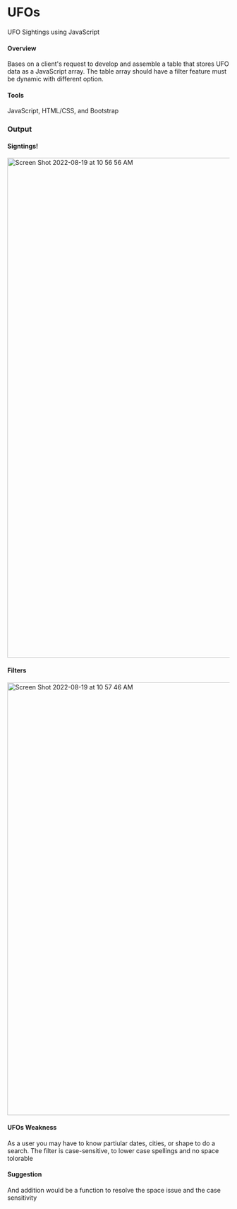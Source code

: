 # UFOs

UFO Sightings using JavaScript

#### Overview

Bases on a client's request to develop and assemble a table that stores UFO data as a JavaScript array. The table array should have a filter feature must be dynamic with different option. 

#### Tools 
JavaScript, HTML/CSS, and Bootstrap

### Output 

#### Signtings!

<img width="1130" alt="Screen Shot 2022-08-19 at 10 56 56 AM" src="https://user-images.githubusercontent.com/106555873/185650243-3fd9059b-e088-435f-8dec-d9bf52ae1795.png">

#### Filters

<img width="978" alt="Screen Shot 2022-08-19 at 10 57 46 AM" src="https://user-images.githubusercontent.com/106555873/185650296-4d6609ae-a1e9-4d97-822a-0cd62d5f2f11.png">


#### UFOs Weakness

As a user you may have to know partiular dates, cities, or shape to do a search. The filter is case-sensitive, to lower case spellings and no space tolorable

#### Suggestion

And addition would be a function to resolve the space issue and the case sensitivity 


